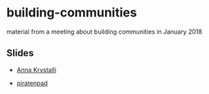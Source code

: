 # building-communities
material from a meeting about building communities in January 2018


## Slides

- [Anna Krystalli](http://annakrystalli.me/embl_comm_building/#1)

- [piratenpad](https://piratenpad.de/p/community_jan2018)
